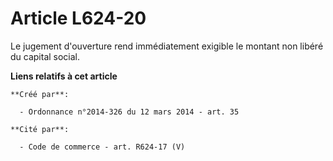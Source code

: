 # Article L624-20

Le jugement d'ouverture rend immédiatement exigible le montant non libéré du capital social.

**Liens relatifs à cet article**

	**Créé par**:

	  - Ordonnance n°2014-326 du 12 mars 2014 - art. 35

	**Cité par**:

	  - Code de commerce - art. R624-17 (V)
